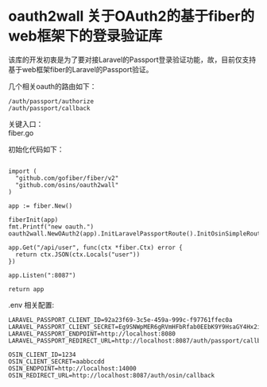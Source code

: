 # oauth2wall 关于OAuth2的基于fiber的web框架下的登录验证库

该库的开发初衷是为了要对接Laravel的Passport登录验证功能，故，目前仅支持基于web框架fiber的Laravel的Passport验证。

几个相关oauth的路由如下：
```
/auth/passport/authorize
/auth/passport/callback
```

关键入口：<br>
fiber.go

初始化代码如下：

```

import (
  "github.com/gofiber/fiber/v2"
  "github.com/osins/oauth2wall"
)

app := fiber.New()

fiberInit(app)
fmt.Printf("new oauth.")
oauth2wall.NewOAuth2(app).InitLaravelPassportRoute().InitOsinSimpleRoute().Middleware()

app.Get("/api/user", func(ctx *fiber.Ctx) error {
  return ctx.JSON(ctx.Locals("user"))
})

app.Listen(":8087")

return app
 ```
 
 .env 相关配置:
 
 ```
LARAVEL_PASSPORT_CLIENT_ID=92a23f69-3c5e-459a-999c-f97761ffec0a
LARAVEL_PASSPORT_CLIENT_SECRET=Eg9SNWpMER6gRVmHFbRfab0EEbK9Y9HsaGY4Hx2i
LARAVEL_PASSPORT_ENDPOINT=http://localhost:8080
LARAVEL_PASSPORT_REDIRECT_URL=http://localhost:8087/auth/passport/callback

OSIN_CLIENT_ID=1234
OSIN_CLIENT_SECRET=aabbccdd
OSIN_ENDPOINT=http://localhost:14000
OSIN_REDIRECT_URL=http://localhost:8087/auth/osin/callback
```

